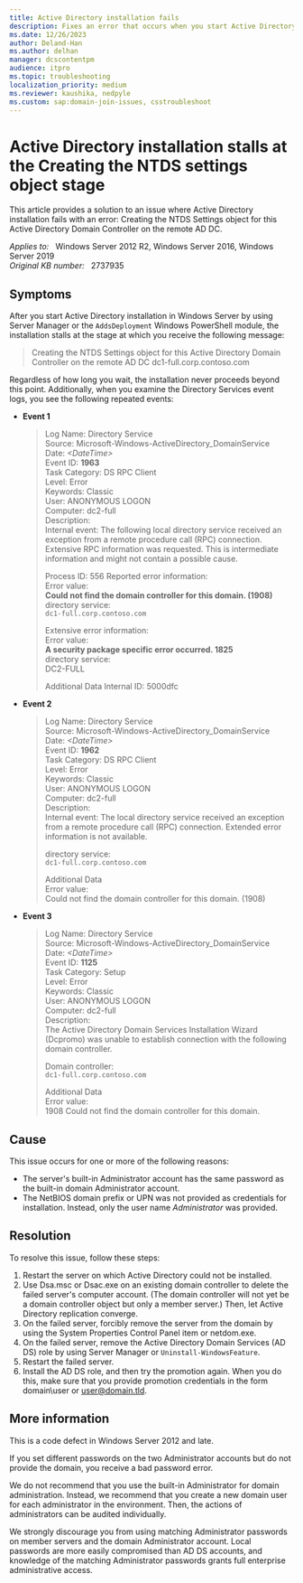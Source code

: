 ```yaml
---
title: Active Directory installation fails
description: Fixes an error that occurs when you start Active Directory installation.
ms.date: 12/26/2023
author: Deland-Han
ms.author: delhan
manager: dcscontentpm
audience: itpro
ms.topic: troubleshooting
localization_priority: medium
ms.reviewer: kaushika, nedpyle
ms.custom: sap:domain-join-issues, csstroubleshoot
---
```

# Active Directory installation stalls at the Creating the NTDS settings object stage

This article provides a solution to an issue where Active Directory installation fails with an error: Creating the NTDS Settings object for this Active Directory Domain Controller on the remote AD DC.

_Applies to:_ &nbsp; Windows Server 2012 R2, Windows Server 2016, Windows Server 2019  
_Original KB number:_ &nbsp; 2737935

## Symptoms

After you start Active Directory installation in Windows Server by using Server Manager or the `AddsDeployment` Windows PowerShell module, the installation stalls at the stage at which you receive the following message:

> Creating the NTDS Settings object for this Active Directory Domain Controller on the remote AD DC dc1-full.corp.contoso.com

Regardless of how long you wait, the installation never proceeds beyond this point. Additionally, when you examine the Directory Services event logs, you see the following repeated events:  

- **Event 1**  

    > Log Name: Directory Service  
    Source: Microsoft-Windows-ActiveDirectory_DomainService  
    Date: *\<DateTime>*  
    Event ID: **1963**  
    Task Category: DS RPC Client  
    Level: Error  
    Keywords: Classic  
    User: ANONYMOUS LOGON  
    Computer: dc2-full  
    Description:  
    Internal event: The following local directory service received an exception from a remote procedure call (RPC) connection. Extensive RPC information was requested. This is intermediate information and might not contain a possible cause.
    >
    > Process ID: 556
    > Reported error information:  
    Error value:  
    **Could not find the domain controller for this domain. (1908)**  
    directory service:  
    `dc1-full.corp.contoso.com`
    >
    > Extensive error information:  
    Error value:  
    **A security package specific error occurred. 1825**  
    directory service:  
    DC2-FULL
    >
    > Additional Data
    > Internal ID: 5000dfc

- **Event 2**

    > Log Name: Directory Service  
    Source: Microsoft-Windows-ActiveDirectory_DomainService  
    Date: *\<DateTime>*  
    Event ID: **1962**  
    Task Category: DS RPC Client  
    Level: Error  
    Keywords: Classic  
    User: ANONYMOUS LOGON  
    Computer: dc2-full  
    Description:  
    Internal event: The local directory service received an exception from a remote procedure call (RPC) connection. Extended error information is not available.
    >
    > directory service:  
    `dc1-full.corp.contoso.com`
    >
    > Additional Data  
      Error value:  
      Could not find the domain controller for this domain. (1908)

- **Event 3**

    > Log Name: Directory Service  
    Source: Microsoft-Windows-ActiveDirectory_DomainService  
    Date: *\<DateTime>*  
    Event ID: **1125**  
    Task Category: Setup  
    Level: Error  
    Keywords: Classic  
    User: ANONYMOUS LOGON  
    Computer: dc2-full  
    Description:  
    The Active Directory Domain Services Installation Wizard (Dcpromo) was unable to establish connection with the following domain controller.
    >
    > Domain controller:  
    `dc1-full.corp.contoso.com`
    >
    > Additional Data  
    Error value:  
    1908 Could not find the domain controller for this domain.

## Cause

This issue occurs for one or more of the following reasons:

- The server's built-in Administrator account has the same password as the built-in domain Administrator account.
- The NetBIOS domain prefix or UPN was not provided as credentials for installation. Instead, only the user name *Administrator* was provided.

## Resolution

To resolve this issue, follow these steps:

1. Restart the server on which Active Directory could not be installed.
2. Use Dsa.msc or Dsac.exe on an existing domain controller to delete the failed server's computer account. (The domain controller will not yet be a domain controller object but only a member server.) Then, let Active Directory replication converge.
3. On the failed server, forcibly remove the server from the domain by using the System Properties Control Panel item or netdom.exe.
4. On the failed server, remove the Active Directory Domain Services (AD DS) role by using Server Manager or `Uninstall-WindowsFeature`.
5. Restart the failed server.
6. Install the AD DS role, and then try the promotion again. When you do this, make sure that you provide promotion credentials in the form domain\user or user@domain.tld.

## More information

This is a code defect in Windows Server 2012 and late.

If you set different passwords on the two Administrator accounts but do not provide the domain, you receive a bad password error.

We do not recommend that you use the built-in Administrator for domain administration. Instead, we recommend that you create a new domain user for each administrator in the environment. Then, the actions of administrators can be audited individually.

We strongly discourage you from using matching Administrator passwords on member servers and the domain Administrator account. Local passwords are more easily compromised than AD DS accounts, and knowledge of the matching Administrator passwords grants full enterprise administrative access.
